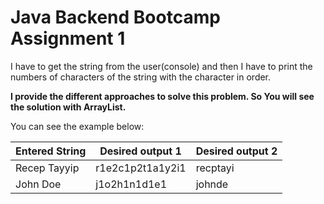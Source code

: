 # Java Backend Bootcamp Assignment 1

I have to get the string from the user(console) and then I have to print the numbers of characters of the string with the character in order.

**I provide the different approaches to solve this problem. So You will see 
the solution with ArrayList.**

You can see the example below:

| Entered String | Desired output  1  | Desired output  2 |
|----------------|--------------------|-------------------|
| Recep Tayyip   | r1e2c1p2t1a1y2i1   | recptayi          |
| John Doe       | j1o2h1n1d1e1       | johnde            |

